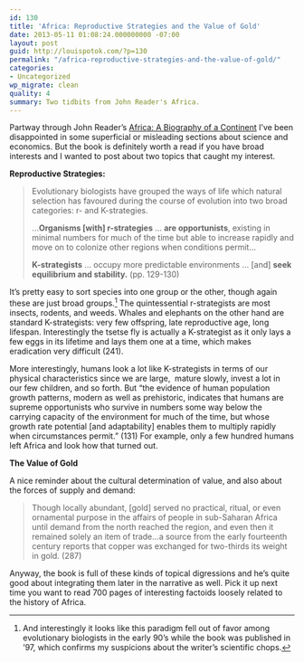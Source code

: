 ```yaml
---
id: 130
title: 'Africa: Reproductive Strategies and the Value of Gold'
date: 2013-05-11 01:08:24.000000000 -07:00
layout: post
guid: http://louispotok.com/?p=130
permalink: "/africa-reproductive-strategies-and-the-value-of-gold/"
categories:
- Uncategorized
wp_migrate: clean
quality: 4
summary: Two tidbits from John Reader's Africa.
---
```

Partway through John Reader&#8217;s [Africa: A Biography of a Continent](http://www.amazon.com/Africa-Biography-Continent-John-Reader/dp/067973869X) I&#8217;ve been disappointed in some superficial or misleading sections about science and economics. But the book is definitely worth a read if you have broad interests and I wanted to post about two topics that caught my interest.

**Reproductive Strategies:**

> Evolutionary biologists have grouped the ways of life which natural selection has favoured during the course of evolution into two broad categories: r- and K-strategies.
> 
> &#8230;**Organisms [with] r-strategies** &#8230; **are opportunists**, existing in minimal numbers for much of the time but able to increase rapidly and move on to colonize other regions when conditions permit&#8230;
> 
> **K-strategists** &#8230; occupy more predictable environments &#8230; [and] **seek equilibrium and stability.** (pp. 129-130)

It&#8217;s pretty easy to sort species into one group or the other, though again these are just broad groups.[^1] The quintessential r-strategists are most insects, rodents, and weeds. Whales and elephants on the other hand are standard K-strategists: very few offspring, late reproductive age, long lifespan. Interestingly the tsetse fly is actually a K-strategist as it only lays a few eggs in its lifetime and lays them one at a time, which makes eradication very difficult (241).

[^1]: And interestingly it looks like this paradigm fell out of favor among evolutionary biologists in the early 90&rsquo;s while the book was published in &rsquo;97, which confirms my suspicions about the writer&rsquo;s scientific chops.

More interestingly, humans look a lot like K-strategists in terms of our physical characteristics since we are large,  mature slowly, invest a lot in our few children, and so forth. But &#8220;the evidence of human population growth patterns, modern as well as prehistoric, indicates that humans are supreme opportunists who survive in numbers some way below the carrying capacity of the environment for much of the time, but whose growth rate potential [and adaptability] enables them to multiply rapidly when circumstances permit.&#8221; (131) For example, only a few hundred humans left Africa and look how that turned out.

**The Value of Gold**

A nice reminder about the cultural determination of value, and also about the forces of supply and demand:

> Though locally abundant, [gold] served no practical, ritual, or even ornamental purpose in the affairs of people in sub-Saharan Africa until demand from the north reached the region, and even then it remained solely an item of trade&#8230;a source from the early fourteenth century reports that copper was exchanged for two-thirds its weight in gold. (287)

Anyway, the book is full of these kinds of topical digressions and he&#8217;s quite good about integrating them later in the narrative as well. Pick it up next time you want to read 700 pages of interesting factoids loosely related to the history of Africa.
